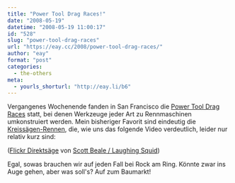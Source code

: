 ```yaml
---
title: "Power Tool Drag Races!"
date: "2008-05-19"
datetime: "2008-05-19 11:00:17"
id: "528"
slug: "power-tool-drag-races"
url: "https://eay.cc/2008/power-tool-drag-races/"
author: "eay"
format: "post"
categories:
  - the-others
meta:
  - yourls_shorturl: "http://eay.li/b6"
---
```


Vergangenes Wochenende fanden in San Francisco die [Power Tool Drag Races](http://powertooldragraces.com/) statt, bei denen Werkzeuge jeder Art zu Rennmaschinen umkonstruiert werden. Mein bisheriger Favorit sind eindeutig die [Kreissägen-Rennen](http://www.flickr.com/photos/laughingsquid/2504248150/), die, wie uns das folgende Video verdeutlich, leider nur relativ kurz sind:

  ([Flickr Direktsäge](http://www.flickr.com/photos/laughingsquid/2504291532/) von [Scott Beale / Laughing Squid](http://laughingsquid.com/power-tool-drag-races-2008-photos-video/))

Egal, sowas brauchen wir auf jeden Fall bei Rock am Ring. Könnte zwar ins Auge gehen, aber was soll's? Auf zum Baumarkt!
